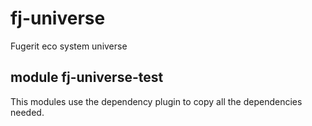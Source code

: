 # fj-universe

Fugerit eco system universe

## module fj-universe-test

This modules use the dependency plugin to copy all the dependencies needed.